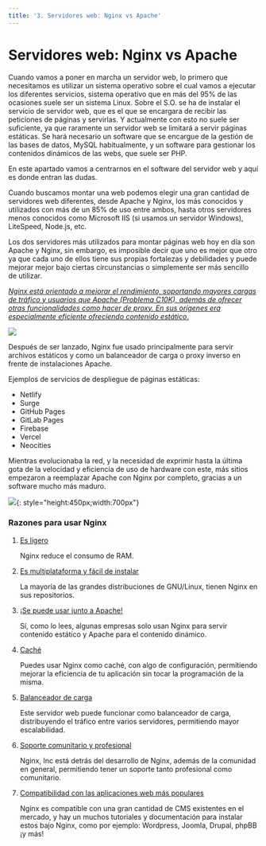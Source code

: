 ```yaml
---
title: '3. Servidores web: Nginx vs Apache'
---
```


# Servidores web: Nginx vs Apache

Cuando vamos a poner en marcha un servidor web, lo primero que necesitamos es utilizar un sistema operativo sobre el cual vamos a ejecutar los diferentes servicios, sistema operativo que en más del 95% de las ocasiones suele ser un sistema Linux. Sobre el S.O. se ha de instalar el servicio de servidor web, que es el que se encargara de recibir las peticiones de páginas y servirlas. Y actualmente con esto no suele ser suficiente, ya que raramente un servidor web se limitará a servir páginas estáticas. Se hará necesario un software que se encargue de la gestión de las bases de datos, MySQL habitualmente, y un software para gestionar los contenidos dinámicos de las webs, que suele ser PHP. 

En este apartado vamos a centrarnos en el software del servidor web y aquí es donde entran las dudas. 

Cuando buscamos montar una web podemos elegir una gran cantidad de servidores web diferentes, desde Apache y Nginx, los más conocidos y utilizados con más de un 85% de uso entre ambos, hasta otros servidores menos conocidos como Microsoft IIS (si usamos un servidor Windows), LiteSpeed, Node.js, etc. 

Los dos servidores más utilizados para montar páginas web hoy en día son Apache y Nginx, sin embargo, es imposible decir que uno es mejor que otro ya que cada uno de ellos tiene sus propias fortalezas y debilidades y puede mejorar mejor bajo ciertas circunstancias o simplemente ser más sencillo de utilizar. 

<u>*Nginx está orientado a mejorar el rendimiento, soportando mayores cargas de tráfico y usuarios que Apache (Problema C10K), además de ofrecer otras funcionalidades como hacer de proxy. En sus orígenes era especialmente eficiente ofreciendo contenido estático*.</u>

![](../img/nginx1.png) 

Después de ser lanzado, Nginx fue usado principalmente para servir archivos estáticos y como un balanceador de carga o proxy inverso en frente de instalaciones Apache.

Ejemplos de servicios de despliegue de páginas estáticas:

+ Netlify
+ Surge
+ GitHub Pages
+ GitLab Pages
+ Firebase
+ Vercel
+ Neocities

Mientras evolucionaba la red, y la necesidad de exprimir hasta la última gota de la velocidad y eficiencia de uso de hardware con este, más sitios empezaron a reemplazar Apache con Nginx por completo, gracias a un software mucho más maduro.

![](../img/nginx2.png){: style="height:450px;width:700px"}

### Razones para usar Nginx

1. <u>Es ligero</u>

    Nginx reduce el consumo de RAM. 

2. <u>Es multiplataforma y fácil de instalar </u>

    La mayoría de las grandes distribuciones de GNU/Linux, tienen Nginx en sus repositorios. 

3. <u>¡Se puede usar junto a Apache! </u>

    Sí, como lo lees, algunas empresas solo usan Nginx para servir contenido estático y Apache para el contenido dinámico. 

4. <u>Caché</u>

    Puedes usar Nginx como caché, con algo de configuración, permitiendo mejorar la eficiencia de tu aplicación sin tocar la programación de la misma. 

5. <u>Balanceador de carga </u>

    Este servidor web puede funcionar como balanceador de carga, distribuyendo el tráfico entre varios servidores, permitiendo mayor escalabilidad. 

6. <u>Soporte comunitario y profesional </u>

    Nginx, Inc está detrás del desarrollo de Nginx, además de la comunidad en general, permitiendo tener un soporte tanto profesional como comunitario. 

7. <u>Compatibilidad con las aplicaciones web más populares</u>

    Nginx es compatible con una gran cantidad de CMS existentes en el mercado, y hay un muchos tutoriales y documentación para instalar estos bajo Nginx, como por ejemplo: Wordpress, Joomla, Drupal, phpBB ¡y más! 